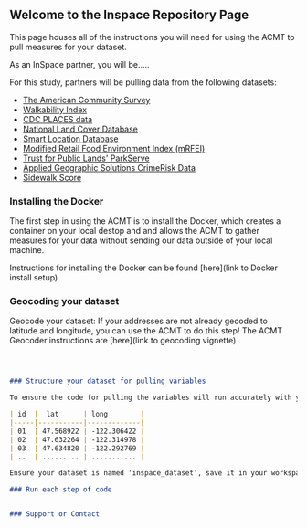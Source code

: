 ## Welcome to the Inspace Repository Page
This page houses all of the instructions you will need for using the ACMT to pull measures for your dataset. 

As an InSpace partner, you will be..... 

For this study, partners will be pulling data from the following datasets: 
   -  [The American Community Survey](https://www.census.gov/programs-surveys/acs/about.html)
   -  [Walkability Index](https://www.epa.gov/smartgrowth/smart-location-mapping#walkability)
   -  [CDC PLACES data](https://www.cdc.gov/places/index.html)
   -  [National Land Cover Database](https://www.usgs.gov/centers/eros/science/national-land-cover-database)
   -  [Smart Location Database](https://www.epa.gov/smartgrowth/smart-location-mapping#SLD)
   -  [Modified Retail Food Environment Index (mRFEI)](https://www.cdc.gov/obesity/downloads/census-tract-level-state-maps-mrfei_TAG508.pdf)
   -  [Trust for Public Lands' ParkServe](https://www.tpl.org/parkserve)
   -  [Applied Geographic Solutions CrimeRisk Data](https://appliedgeographic.com/crimerisk/)
   -  [Sidewalk Score](https://journals.sagepub.com/doi/10.1177/0033354920968799)


### Installing the Docker

The first step in using the ACMT is to install the Docker, which creates a container on your local destop and and allows the ACMT to gather measures for your data without sending our data outside of your local machine. 

Instructions for installing the Docker can be found [here](link to Docker install setup)


### Geocoding your dataset

Geocode your dataset: If your addresses are not already gecoded to latitude and longitude, you can use the ACMT to do this step! The ACMT Geocoder instructions are [here](link to geocoding vignette)

``` Markdown



### Structure your dataset for pulling variables

To ensure the code for pulling the variables will run accurately with your data, your data should be formatted as follows: 

| id  |  lat      | long        | 
|-----|-----------|-------------|
| 01  | 47.568922 | -122.306422 |
| 02  | 47.632264 | -122.314978 |
| 03  | 47.634820 | -122.292769 |
| ..  | ......... | ........... |

Ensure your dataset is named 'inspace_dataset', save it in your workspace, and you are ready to start pulling measures!

### Run each step of code 


### Support or Contact

